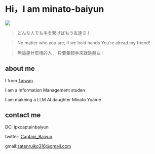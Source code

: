 # Hi，I am minato-baiyun


<img src="https://skillicons.dev/icons?i=discord,twitter,vscode,postman,github,git,sqlite,selenium,py,nodejs,md,html,js,css,c," />

> どんな人でも手を繋げばもう友達さ！

> No matter who you are, if we hold hands You're alread my friend!

> 無論是什麼樣的人， 只要牽起手來就是朋友！


## about me

I from [Taiwan](https://en.wikipedia.org/wiki/Geography_of_Taiwan)

I am a Information Management studen

I am makeing a LLM AI daughter Minato Yoame

## contact me

DC: lpxcaptainbaiyun

twitter: [Captain_Baiyun](https://twitter.com/Captain_Baiyun)

gmail:satenruiko316@gmail.com
